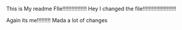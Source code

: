 This is My readme FIle!!!!!!!!!!!!!!!!
 Hey I changed the file!!!!!!!!!!!!!!!!!!!!!!
 
 
 
 
 
 Again its me!!!!!!!!! Mada a lot of changes
